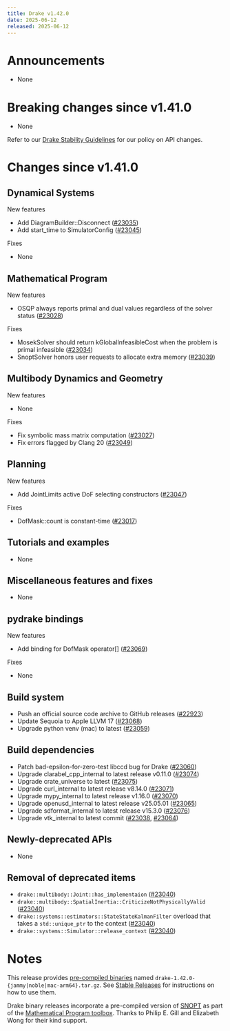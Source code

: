 ```yaml
---
title: Drake v1.42.0
date: 2025-06-12
released: 2025-06-12
---
```


# Announcements

* None

# Breaking changes since v1.41.0

* None

Refer to our [Drake Stability Guidelines](/stable.html) for our policy
on API changes.

# Changes since v1.41.0

## Dynamical Systems

<!-- <relnotes for systems go here> -->

New features

* Add DiagramBuilder::Disconnect ([#23035][_#23035])
* Add start_time to SimulatorConfig ([#23045][_#23045])

Fixes

* None

## Mathematical Program

<!-- <relnotes for solvers go here> -->

New features

* OSQP always reports primal and dual values regardless of the solver status ([#23028][_#23028])

Fixes

* MosekSolver should return kGlobalInfeasibleCost when the problem is primal infeasible ([#23034][_#23034])
* SnoptSolver honors user requests to allocate extra memory ([#23039][_#23039])

## Multibody Dynamics and Geometry

<!-- <relnotes for geometry,multibody go here> -->

New features

* None

Fixes

* Fix symbolic mass matrix computation ([#23027][_#23027])
* Fix errors flagged by Clang 20 ([#23049][_#23049])

## Planning

<!-- <relnotes for planning go here> -->

New features

* Add JointLimits active DoF selecting constructors ([#23047][_#23047])

Fixes

* DofMask::count is constant-time ([#23017][_#23017])

## Tutorials and examples

<!-- <relnotes for examples,tutorials go here> -->

* None

## Miscellaneous features and fixes

<!-- <relnotes for common,math,lcm,lcmtypes,manipulation,perception,visualization go here> -->

* None

## pydrake bindings

<!-- <relnotes for bindings go here> -->

New features

* Add binding for DofMask operator[] ([#23069][_#23069])

Fixes

* None

## Build system

<!-- <relnotes for cmake,doc,setup,third_party,tools go here> -->

* Push an official source code archive to GitHub releases ([#22923][_#22923])
* Update Sequoia to Apple LLVM 17 ([#23068][_#23068])
* Upgrade python venv (mac) to latest ([#23059][_#23059])

## Build dependencies

<!-- <relnotes for workspace go here> -->

* Patch bad-epsilon-for-zero-test libccd bug for Drake ([#23060][_#23060])
* Upgrade clarabel_cpp_internal to latest release v0.11.0 ([#23074][_#23074])
* Upgrade crate_universe to latest ([#23075][_#23075])
* Upgrade curl_internal to latest release v8.14.0 ([#23071][_#23071])
* Upgrade mypy_internal to latest release v1.16.0 ([#23070][_#23070])
* Upgrade openusd_internal to latest release v25.05.01 ([#23065][_#23065])
* Upgrade sdformat_internal to latest release v15.3.0 ([#23076][_#23076])
* Upgrade vtk_internal to latest commit ([#23038][_#23038], [#23064][_#23064])

## Newly-deprecated APIs

* None

## Removal of deprecated items

* `drake::multibody::Joint::has_implementaion` ([#23040][_#23040])
* `drake::multibody::SpatialInertia::CriticizeNotPhysicallyValid` ([#23040][_#23040])
* `drake::systems::estimators::StateStateKalmanFilter` overload that takes a `std::unique_ptr` to the context ([#23040][_#23040])
* `drake::systems::Simulator::release_context` ([#23040][_#23040])

# Notes


This release provides [pre-compiled binaries](https://github.com/RobotLocomotion/drake/releases/tag/v1.42.0) named
``drake-1.42.0-{jammy|noble|mac-arm64}.tar.gz``. See [Stable Releases](/from_binary.html#stable-releases) for instructions on how to use them.

Drake binary releases incorporate a pre-compiled version of [SNOPT](https://ccom.ucsd.edu/~optimizers/solvers/snopt/) as part of the
[Mathematical Program toolbox](https://drake.mit.edu/doxygen_cxx/group__solvers.html). Thanks to
Philip E. Gill and Elizabeth Wong for their kind support.

<!-- <begin issue links> -->
[_#22923]: https://github.com/RobotLocomotion/drake/pull/22923
[_#23017]: https://github.com/RobotLocomotion/drake/pull/23017
[_#23027]: https://github.com/RobotLocomotion/drake/pull/23027
[_#23028]: https://github.com/RobotLocomotion/drake/pull/23028
[_#23034]: https://github.com/RobotLocomotion/drake/pull/23034
[_#23035]: https://github.com/RobotLocomotion/drake/pull/23035
[_#23036]: https://github.com/RobotLocomotion/drake/pull/23036
[_#23038]: https://github.com/RobotLocomotion/drake/pull/23038
[_#23039]: https://github.com/RobotLocomotion/drake/pull/23039
[_#23040]: https://github.com/RobotLocomotion/drake/pull/23040
[_#23045]: https://github.com/RobotLocomotion/drake/pull/23045
[_#23047]: https://github.com/RobotLocomotion/drake/pull/23047
[_#23049]: https://github.com/RobotLocomotion/drake/pull/23049
[_#23059]: https://github.com/RobotLocomotion/drake/pull/23059
[_#23060]: https://github.com/RobotLocomotion/drake/pull/23060
[_#23064]: https://github.com/RobotLocomotion/drake/pull/23064
[_#23065]: https://github.com/RobotLocomotion/drake/pull/23065
[_#23068]: https://github.com/RobotLocomotion/drake/pull/23068
[_#23069]: https://github.com/RobotLocomotion/drake/pull/23069
[_#23070]: https://github.com/RobotLocomotion/drake/pull/23070
[_#23071]: https://github.com/RobotLocomotion/drake/pull/23071
[_#23074]: https://github.com/RobotLocomotion/drake/pull/23074
[_#23075]: https://github.com/RobotLocomotion/drake/pull/23075
[_#23076]: https://github.com/RobotLocomotion/drake/pull/23076
<!-- <end issue links> -->

<!--
  Current oldest_commit dc8394ef2723277e692245a03c9c35989ebad242 (exclusive).
  Current newest_commit 78a9cb3e509fad7ca568c9da541e37eac47b800f (inclusive).
-->
